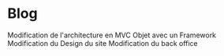 # Blog
Modification de l'architecture en MVC Objet avec un Framework
Modification du Design du site
Modification du back office
